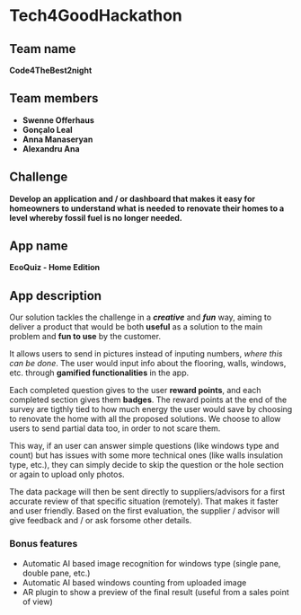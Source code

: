 # Tech4GoodHackathon

## Team name
**Code4TheBest2night**

## Team members
* **Swenne Offerhaus**
* **Gonçalo Leal**
* **Anna Manaseryan**
* **Alexandru Ana**

## Challenge
**Develop an application and / or dashboard that makes it easy for homeowners to understand what is needed to renovate their homes to a level whereby fossil fuel is no longer needed.**

## App name
**EcoQuiz - Home Edition**

## App description
Our solution tackles the challenge in a **_creative_** and **_fun_** way, aiming to deliver a product that would be both **useful** as a solution to the main problem and **fun to use** by the customer.

It allows users to send in pictures instead of inputing numbers, _where this can be done_. The user would input info about the flooring, walls, windows, etc. through **gamified functionalities** in the app. 

Each completed question gives to the user **reward points**, and each completed section gives them **badges**.
The reward points at the end of the survey are tigthly tied to how much energy the user would save by choosing to renovate the home with all the proposed solutions.
We choose to allow users to send partial data too, in order to not scare them. 

This way, if an user can answer	simple questions (like windows type and count) but has issues with some more technical ones (like walls insulation type, etc.), they can simply decide to skip the question or the hole section or again to upload only photos.

The data package will then be sent directly to suppliers/advisors for a first accurate review of that specific situation (remotely). That makes it faster and user friendly. Based on the first evaluation, the supplier / advisor will give feedback and / or ask forsome other details.

### Bonus features
* Automatic AI based image recognition for windows type (single pane, double pane, etc.)
* Automatic AI based windows counting from uploaded image
* AR plugin to show a preview of the final result (useful from a sales point of view)
